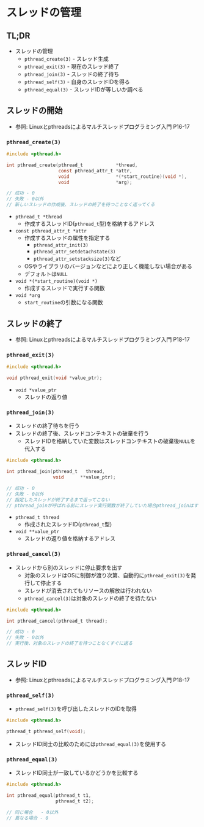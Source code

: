 # スレッドの管理
## TL;DR
- スレッドの管理
  - `pthread_create(3)` - スレッド生成
  - `pthread_exit(3)`  - 現在のスレッド終了
  - `pthread_join(3)`  - スレッドの終了待ち
  - `pthread_self(3)`  - 自身のスレッドIDを得る
  - `pthread_equal(3)` - スレッドIDが等しいか調べる

## スレッドの開始
- 参照: Linuxとpthreadsによるマルチスレッドプログラミング入門 P16-17

### `pthread_create(3)`
```c
#include <pthread.h>

int pthread_create(pthread_t            *thread,
                   const pthread_attr_t *attr,
                   void                 *(*start_routine)(void *),
                   void                 *arg);

// 成功 - 0
// 失敗 - 0以外
// 新しいスレッドの作成後、スレッドの終了を待つことなく返ってくる
```
- `pthread_t *thread`
  - 作成するスレッドID(`pthread_t`型)を格納するアドレス
- `const pthread_attr_t *attr`
  - 作成するスレッドの属性を指定する
    - `pthread_attr_init(3)`
    - `pthread_attr_setdetachstate(3)`
    - `pthread_attr_setstacksize(3)`など
  - OSやライブラリのバージョンなどにより正しく機能しない場合がある
  - デフォルトは`NULL`
- `void *(*start_routine)(void *)`
  - 作成するスレッドで実行する関数
- `void *arg`
  - `start_routine`の引数になる関数

## スレッドの終了
- 参照: Linuxとpthreadsによるマルチスレッドプログラミング入門 P18-17

### `pthread_exit(3)`
```c
#include <pthread.h>

void pthread_exit(void *value_ptr);
```
- `void *value_ptr`
  - スレッドの返り値

### `pthread_join(3)`
- スレッドの終了待ちを行う
- スレッドの終了後、スレッドコンテキストの破棄を行う
  - スレッドIDを格納していた変数はスレッドコンテキストの破棄後`NULL`を代入する
```c
#include <pthread.h>

int pthread_join(pthread_t   thread,
                 void      **value_ptr);

// 成功 - 0
// 失敗 - 0以外
// 指定したスレッドが終了するまで返ってこない
// pthread_joinが呼ばれる前にスレッド実行関数が終了していた場合pthread_joinはすぐに返ってくる
```
- `pthread_t thread`
  - 作成されたスレッドID(`pthread_t`型)
- `void **value_ptr`
  - スレッドの返り値を格納するアドレス

### `pthread_cancel(3)`
- スレッドから別のスレッドに停止要求を出す
  - 対象のスレッドはOSに制御が渡り次第、自動的に`pthread_exit(3)`を発行して停止する
  - スレッドが消去されてもリソースの解放は行われない
  - `pthread_cancel(3)`は対象のスレッドの終了を待たない
```c
#include <pthread.h>

int pthread_cancel(pthread_t thread);

// 成功 - 0
// 失敗 - 0以外
// 実行後、対象のスレッドの終了を待つことなくすぐに返る
```

## スレッドID
- 参照: Linuxとpthreadsによるマルチスレッドプログラミング入門 P18-17

### `pthread_self(3)`
- `pthread_self(3)`を呼び出したスレッドのIDを取得
```c
#include <pthread.h>

pthread_t pthread_self(void);
```
- スレッドID同士の比較のためには`pthread_equal(3)`を使用する

### `pthread_equal(3)`
- スレッドID同士が一致しているかどうかを比較する
```c
#include <pthread.h>

int pthread_equal(pthread_t t1,
                  pthread_t t2);

// 同じ場合   - 0以外
// 異なる場合 - 0
```
